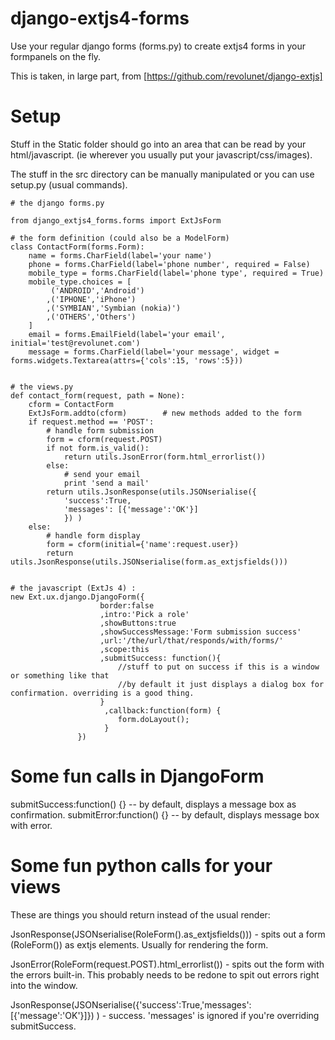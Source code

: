 django-extjs4-forms
===================

Use your regular django forms (forms.py) to create extjs4 forms in your formpanels on the fly.

This is taken, in large part, from [https://github.com/revolunet/django-extjs]

Setup
======
Stuff in the Static folder should go into an area that can be read by your html/javascript. (ie wherever you usually put your javascript/css/images).

The stuff in the src directory can be manually manipulated or you can use setup.py (usual commands).

	# the django forms.py
	
	from django_extjs4_forms.forms import ExtJsForm

	# the form definition (could also be a ModelForm)
    class ContactForm(forms.Form):
        name = forms.CharField(label='your name')
        phone = forms.CharField(label='phone number', required = False)
        mobile_type = forms.CharField(label='phone type', required = True)
        mobile_type.choices = [
             ('ANDROID','Android')
            ,('IPHONE','iPhone')
            ,('SYMBIAN','Symbian (nokia)')
            ,('OTHERS','Others')
        ]
        email = forms.EmailField(label='your email', initial='test@revolunet.com')
        message = forms.CharField(label='your message', widget = forms.widgets.Textarea(attrs={'cols':15, 'rows':5}))

            
    # the views.py
    def contact_form(request, path = None):
    	cform = ContactForm
    	ExtJsForm.addto(cform)        # new methods added to the form
        if request.method == 'POST':
            # handle form submission
            form = cform(request.POST)
            if not form.is_valid():
                return utils.JsonError(form.html_errorlist())
            else:
                # send your email
                print 'send a mail'
            return utils.JsonResponse(utils.JSONserialise({
                'success':True, 
                'messages': [{'message':'OK'}]
                }) )
        else:
            # handle form display
            form = cform(initial={'name':request.user})
            return utils.JsonResponse(utils.JSONserialise(form.as_extjsfields()))
            

    # the javascript (ExtJs 4) :
	new Ext.ux.django.DjangoForm({
			            border:false
			            ,intro:'Pick a role'
			            ,showButtons:true
			            ,showSuccessMessage:'Form submission success'
			            ,url:'/the/url/that/responds/with/forms/' 
			            ,scope:this
			            ,submitSuccess: function(){
			            	//stuff to put on success if this is a window or something like that
			            	//by default it just displays a dialog box for confirmation. overriding is a good thing.
			            }
			             ,callback:function(form) {
			                form.doLayout();
			             }
			       })    

Some fun calls in DjangoForm
======
submitSuccess:function() {} -- by default, displays a message box as confirmation.
submitError:function() {} -- by default, displays message box with error.

Some fun python calls for your views
======
These are things you should return instead of the usual render:

JsonResponse(JSONserialise(RoleForm().as_extjsfields())) - spits out a form (RoleForm()) as extjs elements. Usually for rendering the form.

JsonError(RoleForm(request.POST).html_errorlist()) - spits out the form with the errors built-in. This probably needs to be redone to spit out errors right into the window.

JsonResponse(JSONserialise({'success':True,'messages': [{'message':'OK'}]}) ) - success. 'messages' is ignored if you're overriding submitSuccess.
